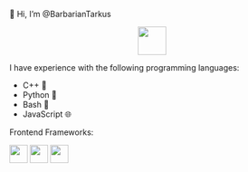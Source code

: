   👋 Hi, I’m @BarbarianTarkus 
  
  
  <div style="text-align: center;">
  <img src="https://thumbs.gfycat.com/MiserableCavernousCapybara-max-1mb.gif" width="50" height="50" />
</div>

I have experience with the following programming languages:
  * C++ 🚀
  * Python 🐍
  * Bash 🐚
  * JavaScript 🌐


Frontend Frameworks:
    <div>
      <img src="https://cdn.jsdelivr.net/npm/simple-icons@v6.1.0/icons/angularjs.svg" width="32" height="32">
      <img src="https://cdn.jsdelivr.net/npm/simple-icons@v6.1.0/icons/svelte.svg" width="32" height="32">
      <img src="https://cdn.jsdelivr.net/npm/simple-icons@6.1.0/icons/django.svg" width="32" height="32">
    </div>
